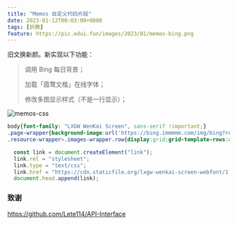 ```yaml
---
title: "Memos 自定义代码片段"
date: 2023-01-12T00:03:00+0800
tags: [折腾]
feature: https://pic.edui.fun/images/2023/01/memos-bing.png
---
```


旧文换新颜。新实现以下功能：

> 调用 Bing 每日背景；
> 
> 加载「霞鹜文楷」在线字体；
>
> 修改多图显示样式（不是一行显示）；

<!--more-->

![memos-css](https://pic.edui.fun/images/2023/01/memos-css.png)

```css
body{font-family: "LXGW WenKai Screen", sans-serif !important;}
.page-wrapper{background-image:url('https://bing.immmmm.com/img/bing?region=zh-CN&type=image');width:100%;height:100vh;background-position:center;background-size:cover;background-attachment: fixed;}.page-container{background-color:rgba(244 244 245 / 30%) !important;}.page-container>.memos-wrapper,.page-container>.sidebar-wrapper,.page-header{background-color:rgba(244 244 245 / 60%) !important;}.dark .page-container{background-color:rgba(39 39 42 / 30%) !important;}.dark .page-container>.memos-wrapper,.dark .page-container>.sidebar-wrapper,.dark .page-header{background-color:rgba(39 39 42 / 60%) !important;}.page-header{margin-bottom: 0 !important;}.memos-editor-wrapper{background-color: transparent !important;}
.resource-wrapper>.images-wrapper.row{display:grid;grid-template-rows:auto;gap:4px;grid-template-columns:repeat(3,1fr);}.resource-wrapper>.images-wrapper.row>.memo-resource>img{border-radius:4px;height:180px !important;width:180px !important;object-fit: cover;}
```

```javascript
  const link = document.createElement("link");
  link.rel = "stylesheet";
  link.type = "text/css";
  link.href = "https://cdn.staticfile.org/lxgw-wenkai-screen-webfont/1.6.0/lxgwwenkaiscreen.css";
  document.head.append(link);
```

### 致谢

<https://github.com/Lete114/API-Interface>